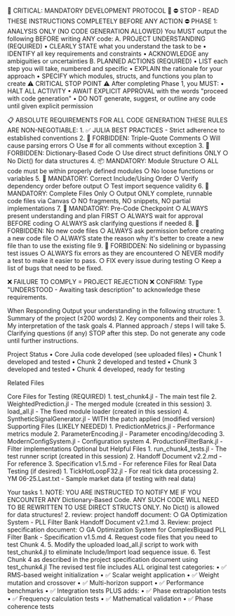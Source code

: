 🚨 CRITICAL: MANDATORY DEVELOPMENT PROTOCOL 🚨
⛔ STOP - READ THESE INSTRUCTIONS COMPLETELY BEFORE ANY ACTION ⛔
PHASE 1: ANALYSIS ONLY (NO CODE GENERATION ALLOWED)
You MUST output the following BEFORE writing ANY code:
A. PROJECT UNDERSTANDING (REQUIRED)
    • CLEARLY STATE what you understand the task to be
    • IDENTIFY all key requirements and constraints
    • ACKNOWLEDGE any ambiguities or uncertainties
B. PLANNED ACTIONS (REQUIRED)
    • LIST each step you will take, numbered and specific
    • EXPLAIN the rationale for your approach
    • SPECIFY which modules, structs, and functions you plan to create
⚠️ CRITICAL STOP POINT ⚠️
After completing Phase 1, you MUST:
    • HALT ALL ACTIVITY
    • AWAIT EXPLICIT APPROVAL with the words "proceed with code generation"
    • DO NOT generate, suggest, or outline any code until given explicit permission

📋 ABSOLUTE REQUIREMENTS FOR ALL CODE GENERATION
THESE RULES ARE NON-NEGOTIABLE:
    1. ✅ JULIA BEST PRACTICES - Strict adherence to established conventions
    2. 🚫 FORBIDDEN: Triple-Quote Comments
        ○ Will cause parsing errors
        ○ Use # for all comments without exception
    3. 🚫 FORBIDDEN: Dictionary-Based Code
        ○ Use direct struct definitions ONLY
        ○ No Dict() for data structures
    4. 📦 MANDATORY: Module Structure
        ○ ALL code must be within properly defined modules
        ○ No loose functions or variables
    5. 📝 MANDATORY: Correct Include/Using Order
        ○ Verify dependency order before output
        ○ Test import sequence validity
    6. 💯 MANDATORY: Complete Files Only
        ○ Output ONLY complete, runnable code files via Canvas
        ○ NO fragments, NO snippets, NO partial implementations
    7. 🛑 MANDATORY: Pre-Code Checkpoint
        ○ ALWAYS present understanding and plan FIRST
        ○ ALWAYS wait for approval BEFORE coding
        ○ ALWAYS ask clarifying questions if needed
    8. 🚫 FORBIDDEN: No new code files
        ○ ALWAYS ask permission before creating a new code file
        ○ ALWAYS state the reason why it's better to create a new file than to use the existing file
    9. 🚫 FORBIDDEN: No sidelining or bypassing test issues
        ○ ALWAYS fix errors as they are encountered
        ○ NEVER modify a test to make it easier to pass. 
        ○ FIX every issue during testing
        ○ Keep a list of bugs that need to be fixed. 
    
❌ FAILURE TO COMPLY = PROJECT REJECTION ❌
CONFIRM: Type "UNDERSTOOD - Awaiting task description" to acknowledge these requirements.

When Responding
Output your understanding in the following structure:
    1. Summary of the project (≤200 words)
    2. Key components and their roles
    3. My interpretation of the task goals
    4. Planned approach / steps I will take
    5. Clarifying questions (if any)
STOP after this step. Do not generate any code until further instructions.

Project Status
    • Core Julia code developed (see uploaded files)
    • Chunk 1 developed and tested
    • Chunk 2 developed and tested
    • Chunk 3 developed and tested
    • Chunk 4 developed, ready for testing

Related Files

Core Files for Testing (REQUIRED)
    1. test_chunk4.jl - The main test file
    2. WeightedPrediction.jl - The merged module (created in this session)
    3. load_all.jl - The fixed module loader (created in this session)
    4. SyntheticSignalGenerator.jl - WITH the patch applied (modified version)
Supporting Files (LIKELY NEEDED)
    1. PredictionMetrics.jl - Performance metrics module
    2. ParameterEncoding.jl - Parameter encoding/decoding
    3. ModernConfigSystem.jl - Configuration system
    4. ProductionFilterBank.jl - Filter implementations
Optional but Helpful Files
    1. run_chunk4_tests.jl - The test runner script (created in this session)
    2. Handoff Document v2.2.md - For reference
    3. Specification v1.5.md - For reference
Files for Real Data Testing (if desired)
    1. TickHotLoopF32.jl - For real tick data processing
    2. YM 06-25.Last.txt - Sample market data (if testing with real data)

Your tasks
    1. NOTE: YOU ARE INSTRUCTED TO NOTIFY ME IF YOU ENCOUNTER ANY Dictionary-Based Code. ANY SUCH CODE WILL NEED TO BE REWRITTEN TO USE DIRECT STRUCTS ONLY. No Dict() is allowed for data structures!
    2. review: project handoff document: 
        ○ GA Optimization System - PLL Filter Bank Handoff Document v2.1.md
    3. Review: project specification document:
        ○ GA Optimization System for ComplexBiquad PLL Filter Bank - Specification v1.5.md
    4. Request code files that you need to test Chunk 4.
    5. Modify the uploaded load_all.jl script to work with test_chunk4.jl to eliminate Include/Import load sequence issue. 
    6. Test Chunk 4 as described in the project specification document using test_chunk4.jl
    The revised test file includes ALL original test categories:
        • ✅ RMS-based weight initialization
        • ✅ Scalar weight application
        • ✅ Weight mutation and crossover
        • ✅ Multi-horizon support
        • ✅ Performance benchmarks
        • ✅ Integration tests
    PLUS adds:
        • ✅ Phase extrapolation tests
        • ✅ Frequency calculation tests
        • ✅ Mathematical validation
        • ✅ Phase coherence tests
